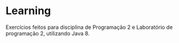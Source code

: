 # Learning
Exercícios feitos para disciplina de Programação 2 e Laboratório de programação 2, utilizando Java 8.
